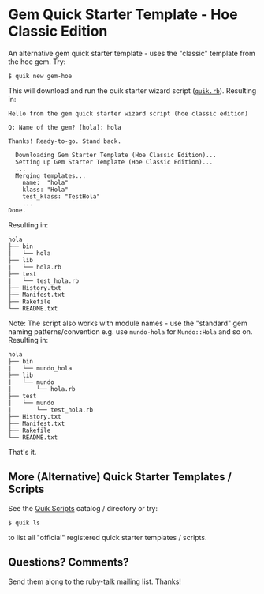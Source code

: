 # Gem Quick Starter Template - Hoe Classic Edition

An alternative gem quick starter template - uses the "classic" template from the hoe gem.
Try:

```
$ quik new gem-hoe
```

This will download and run
the quik starter wizard script ([`quik.rb`](quik.rb)).
Resulting in:

```
Hello from the gem quick starter wizard script (hoe classic edition)

Q: Name of the gem? [hola]: hola

Thanks! Ready-to-go. Stand back.

  Downloading Gem Starter Template (Hoe Classic Edition)...
  Setting up Gem Starter Template (Hoe Classic Edition)...
  ...
  Merging templates...
    name:  "hola"
    klass: "Hola"
    test_klass: "TestHola"
    ...
Done.
```

Resulting in:

```
hola
├── bin
|   └── hola
├── lib
|   └── hola.rb
├── test
|   └── test_hola.rb
├── History.txt
├── Manifest.txt
├── Rakefile
└── README.txt
```


Note: The script also works with module names - use the "standard" gem naming patterns/convention
e.g.  use `mundo-hola` for `Mundo::Hola` and so on. Resulting in:

```
hola
├── bin
|   └── mundo_hola
├── lib
|   └── mundo
|       └── hola.rb
├── test
|   └── mundo
|       └── test_hola.rb
├── History.txt
├── Manifest.txt
├── Rakefile
└── README.txt
```

That's it.


## More (Alternative) Quick Starter Templates / Scripts

See the [Quik Scripts](https://github.com/quik/scripts) catalog / directory or try:

```
$ quik ls
```

to list all "official" registered quick starter templates / scripts.


## Questions? Comments?

Send them along to the ruby-talk mailing list.
Thanks!
